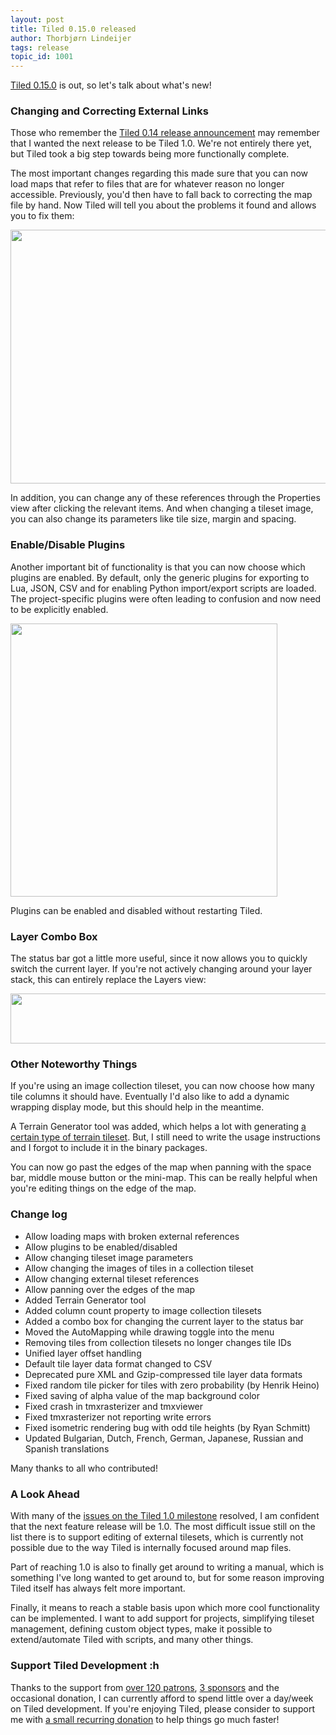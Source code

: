 ```yaml
---
layout: post
title: Tiled 0.15.0 released
author: Thorbjørn Lindeijer
tags: release
topic_id: 1001
---
```


[Tiled 0.15.0](https://www.mapeditor.org/download) is out, so let's talk about what's new!

### Changing and Correcting External Links

Those who remember the [Tiled 0.14 release announcement](https://discourse.mapeditor.org/t/tiled-0-14-0-released/769) may remember that I wanted the next release to be Tiled 1.0. We're not entirely there yet, but Tiled took a big step towards being more functionally complete.

The most important changes regarding this made sure that you can now load maps that refer to files that are for whatever reason no longer accessible. Previously, you'd then have to fall back to correcting the map file by hand. Now Tiled will tell you about the problems it found and allows you to fix them:

<img src="https://discourse.mapeditor.org/uploads/mapeditor/original/1X/58f47c359c2f215c470bce39932e3012fe6dd8c6.png" width="690" height="406">

In addition, you can change any of these references through the Properties view after clicking the relevant items. And when changing a tileset image, you can also change its parameters like tile size, margin and spacing.

### Enable/Disable Plugins

Another important bit of functionality is that you can now choose which plugins are enabled. By default, only the generic plugins for exporting to Lua, JSON, CSV and for enabling Python import/export scripts are loaded. The project-specific plugins were often leading to confusion and now need to be explicitly enabled.

<img src="https://discourse.mapeditor.org/uploads/mapeditor/original/1X/859120859f5d70326b405d168fa31e53630a68fd.png" width="427" height="437">

Plugins can be enabled and disabled without restarting Tiled.

### Layer Combo Box

The status bar got a little more useful, since it now allows you to quickly switch the current layer. If you're not actively changing around your layer stack, this can entirely replace the Layers view:

<img src="https://discourse.mapeditor.org/uploads/mapeditor/original/1X/7fd9602e6569e374f02d70bb2188fc0799feef75.png" width="690" height="80">

### Other Noteworthy Things

If you're using an image collection tileset, you can now choose how many tile columns it should have. Eventually I'd also like to add a dynamic wrapping display mode, but this should help in the meantime.

A Terrain Generator tool was added, which helps a lot with generating [a certain type of terrain tileset](https://github.com/tales/sourceoftales/blob/c04f712dfe4dde539e37f583b0f297c68c03ff83/tiles/terrain.png). But, I still need to write the usage instructions and I forgot to include it in the binary packages.

You can now go past the edges of the map when panning with the space bar, middle mouse button or the mini-map. This can be really helpful when you're editing things on the edge of the map.

### Change log

* Allow loading maps with broken external references
* Allow plugins to be enabled/disabled
* Allow changing tileset image parameters
* Allow changing the images of tiles in a collection tileset
* Allow changing external tileset references
* Allow panning over the edges of the map
* Added Terrain Generator tool
* Added column count property to image collection tilesets
* Added a combo box for changing the current layer to the status bar
* Moved the AutoMapping while drawing toggle into the menu
* Removing tiles from collection tilesets no longer changes tile IDs
* Unified layer offset handling
* Default tile layer data format changed to CSV
* Deprecated pure XML and Gzip-compressed tile layer data formats
* Fixed random tile picker for tiles with zero probability (by Henrik Heino)
* Fixed saving of alpha value of the map background color
* Fixed crash in tmxrasterizer and tmxviewer
* Fixed tmxrasterizer not reporting write errors
* Fixed isometric rendering bug with odd tile heights (by Ryan Schmitt)
* Updated Bulgarian, Dutch, French, German, Japanese, Russian and Spanish translations

Many thanks to all who contributed!

### A Look Ahead

With many of the [issues on the Tiled 1.0 milestone](https://github.com/bjorn/tiled/milestones/Tiled%201.0) resolved, I am confident that the next feature release will be 1.0. The most difficult issue still on the list there is to support editing of external tilesets, which is currently not possible due to the way Tiled is internally focused around map files.

Part of reaching 1.0 is also to finally get around to writing a manual, which is something I've long wanted to get around to, but for some reason improving Tiled itself has always felt more important.

Finally, it means to reach a stable basis upon which more cool functionality can be implemented. I want to add support for projects, simplifying tileset management, defining custom object types, make it possible to extend/automate Tiled with scripts, and many other things.

### Support Tiled Development <img src="/img/heart.png" style="width: 1em;" title=":heart:" class="emoji" alt=":heart:">

Thanks to the support from [over 120 patrons](https://www.patreon.com/bjorn?ty=h), [3 sponsors](https://www.mapeditor.org/) and the occasional donation, I can currently afford to spend little over a day/week on Tiled development. If you're enjoying Tiled, please consider to support me with [a small recurring donation](https://www.patreon.com/bePatron?u=90066) to help things go much faster!
